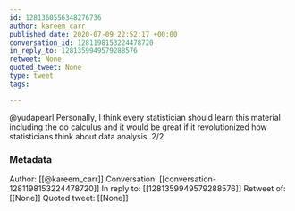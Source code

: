 ```yaml
---
id: 1281360556348276736
author: kareem_carr
published_date: 2020-07-09 22:52:17 +00:00
conversation_id: 1281198153224478720
in_reply_to: 1281359949579288576
retweet: None
quoted_tweet: None
type: tweet
tags:

---
```


@yudapearl Personally, I think every statistician should learn this material including the do calculus and it would be great if it revolutionized how statisticians think about data analysis. 2/2

### Metadata

Author: [[@kareem_carr]]
Conversation: [[conversation-1281198153224478720]]
In reply to: [[1281359949579288576]]
Retweet of: [[None]]
Quoted tweet: [[None]]
